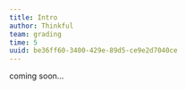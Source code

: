 ```yaml
---
title: Intro
author: Thinkful
team: grading
time: 5
uuid: be36ff60-3400-429e-89d5-ce9e2d7040ce
---
```


coming soon...
